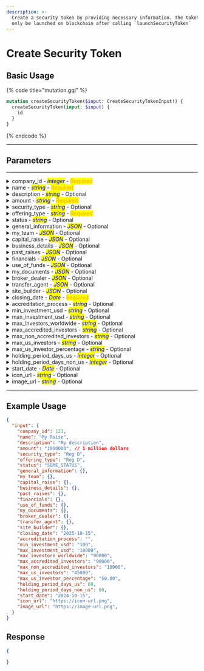 ```yaml
---
description: >-
  Create a security token by providing necessary information. The token will
  only be launched on blockchain after calling `launchSecurityToken`
---
```


# Create Security Token

## Basic Usage

{% code title="mutation.gql" %}
```graphql
mutation createSecurityToken($input: CreateSecurityTokenInput!) {
  createSecurityToken(input: $input) {
    id
  }
}
```
{% endcode %}

***

## Parameters

***

<details>

<summary>company_id - <em><mark style="color:blue;">integer</mark></em> - <mark style="color:orange;">Required</mark></summary>

The ID of the company associated with the raise.

Example: `123`

</details>

<details>

<summary>name - <em><mark style="color:blue;">string</mark></em> - <mark style="color:orange;">Required</mark></summary>

The name of the raise.

Example: `Series A`

</details>

<details>

<summary>description - <em><mark style="color:blue;">string</mark></em> - Optional</summary>

A brief description of the raise.

Example: `Raising capital for expansion`

</details>

<details>

<summary>amount - <em><mark style="color:blue;">string</mark></em> - <mark style="color:orange;">Required</mark></summary>

The target amount to be raised.

Example: `$10,000,000`

</details>

<details>

<summary>security_type - <em><mark style="color:blue;">string</mark></em> - Optional</summary>

The type of security offered in this raise.

Example: `Equity`

</details>

<details>

<summary>offering_type - <em><mark style="color:blue;">string</mark></em> - <mark style="color:orange;">Required</mark></summary>

The type of offering.

Example: `Private`

</details>

<details>

<summary>status - <em><mark style="color:blue;">string</mark></em> - Optional</summary>

The status of the raise.

Example: `Active`

</details>

<details>

<summary>general_information - <em><mark style="color:blue;">JSON</mark></em> - Optional</summary>

General information about the raise.

Example: `{ "overview": "Raising capital for market expansion" }`

</details>

<details>

<summary>my_team - <em><mark style="color:blue;">JSON</mark></em> - Optional</summary>

Details about the team involved in the raise.

Example: `{ "team": ["John Doe", "Jane Smith"] }`

</details>

<details>

<summary>capital_raise - <em><mark style="color:blue;">JSON</mark></em> - Optional</summary>

Details about the capital raising strategy.

Example: `{ "goal": "$10M by Q4" }`

</details>

<details>

<summary>business_details - <em><mark style="color:blue;">JSON</mark></em> - Optional</summary>

Detailed business information.

Example: `{ "industry": "Technology", "market": "Global" }`

</details>

<details>

<summary>past_raises - <em><mark style="color:blue;">JSON</mark></em> - Optional</summary>

Information about past raises.

Example: `{ "rounds": [{ "amount": "$5M", "date": "2022-01-01" }] }`

</details>

<details>

<summary>financials - <em><mark style="color:blue;">JSON</mark></em> - Optional</summary>

Financial details of the company.

Example: `{ "revenue": "$20M", "net_income": "$2M" }`

</details>

<details>

<summary>use_of_funds - <em><mark style="color:blue;">JSON</mark></em> - Optional</summary>

Breakdown of how the raised funds will be used.

Example: `{ "marketing": "$2M", "R&D": "$3M" }`

</details>

<details>

<summary>my_documents - <em><mark style="color:blue;">JSON</mark></em> - Optional</summary>

Documents related to the raise.

Example: `{ "document_links": ["https://example.com/doc1.pdf"] }`

</details>

<details>

<summary>broker_dealer - <em><mark style="color:blue;">JSON</mark></em> - Optional</summary>

Details about the broker-dealer.

Example: `{ "name": "XYZ Brokerage" }`

</details>

<details>

<summary>transfer_agent - <em><mark style="color:blue;">JSON</mark></em> - Optional</summary>

Information about the transfer agent.

Example: `{ "name": "ABC Transfer" }`

</details>

<details>

<summary>site_builder - <em><mark style="color:blue;">JSON</mark></em> - Optional</summary>

Details for building the raise's website.

Example: `{ "template": "Default" }`

</details>

<details>

<summary>closing_date - <em><mark style="color:blue;">Date</mark></em> - <mark style="color:orange;">Required</mark></summary>

The expected closing date of the raise.

Example: `2025-12-31`

</details>

<details>

<summary>accreditation_process - <em><mark style="color:blue;">string</mark></em> - Optional</summary>

The process for accrediting investors.

Example: `Standard`

</details>

<details>

<summary>min_investment_usd - <em><mark style="color:blue;">string</mark></em> - Optional</summary>

The minimum investment allowed in USD.

Example: `$50,000`

</details>

<details>

<summary>max_investment_usd - <em><mark style="color:blue;">string</mark></em> - Optional</summary>

The maximum investment allowed in USD.

Example: `$5,000,000`

</details>

<details>

<summary>max_investors_worldwide - <em><mark style="color:blue;">string</mark></em> - Optional</summary>

The maximum number of investors worldwide.

Example: `500`

</details>

<details>

<summary>max_accredited_investors - <em><mark style="color:blue;">string</mark></em> - Optional</summary>

The maximum number of accredited investors allowed.

Example: `400`

</details>

<details>

<summary>max_non_accredited_investors - <em><mark style="color:blue;">string</mark></em> - Optional</summary>

The maximum number of non-accredited investors allowed.

Example: `100`

</details>

<details>

<summary>max_us_investors - <em><mark style="color:blue;">string</mark></em> - Optional</summary>

The maximum number of US investors allowed.

Example: `300`

</details>

<details>

<summary>max_us_investor_percentage - <em><mark style="color:blue;">string</mark></em> - Optional</summary>

The maximum percentage of US investors allowed.

Example: `60%`

</details>

<details>

<summary>holding_period_days_us - <em><mark style="color:blue;">integer</mark></em> - Optional</summary>

The holding period in days for US investors.

Example: `365`

</details>

<details>

<summary>holding_period_days_non_us - <em><mark style="color:blue;">integer</mark></em> - Optional</summary>

The holding period in days for non-US investors.

Example: `180`

</details>

<details>

<summary>start_date - <em><mark style="color:blue;">Date</mark></em> - Optional</summary>

The start date of the raise.

Example: `2024-01-01`

</details>

<details>

<summary>icon_url - <em><mark style="color:blue;">string</mark></em> - Optional</summary>

URL or path to the icon image for the raise.

Example: `https://example.com/icon.png`

</details>

<details>

<summary>image_url - <em><mark style="color:blue;">string</mark></em> - Optional</summary>

URL or path to the cover image for the raise.

Example: `https://example.com/cover.jpg`

</details>

***

## Example Usage

```json
{
  "input": {
    "company_id": 123,
    "name": "My Raise",
    "description": "My description",
    "amount": "1000000", // 1 million dollars
    "security_type": "Reg D",
    "offering_type": "Reg D",
    "status": "SOME_STATUS",
    "general_information": {},
    "my_team": {},
    "capital_raise": {},
    "business_details": {},
    "past_raises": {},
    "financials": {},
    "use_of_funds": {},
    "my_documents": {},
    "broker_dealer": {},
    "transfer_agent": {},
    "site_builder": {},
    "closing_date": "2025-10-15",
    "accreditation_process": "",
    "min_investment_usd": "100",
    "max_investment_usd": "10000",
    "max_investors_worldwide": "90000",
    "max_accredited_investors": "90000",
    "max_non_accredited_investors": "10000",
    "max_us_investors": "45000",
    "max_us_investor_percentage": "50.00",
    "holding_period_days_us": 60,
    "holding_period_days_non_us": 60,
    "start_date": "2024-10-15",
    "icon_url": "https://icon-url.png",
    "image_url": "https://image-url.png",
  }
}
```

## Response

```json
{
  
}
```
